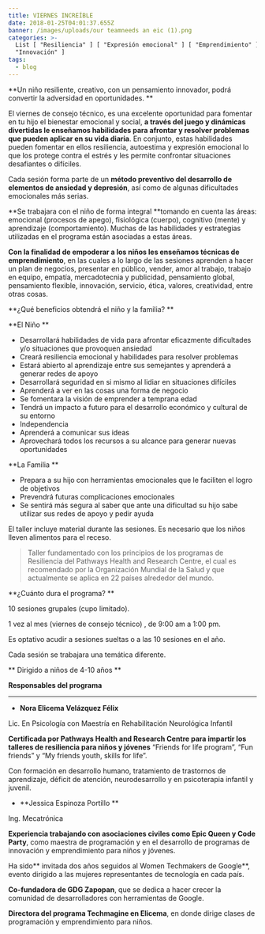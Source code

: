 ```yaml
---
title: VIERNES INCREÍBLE
date: 2018-01-25T04:01:37.655Z
banner: /images/uploads/our teamneeds an eic (1).png
categories: >-
  List [ "Resiliencia" ] [ "Expresión emocional" ] [ "Emprendimiento" ] [
  "Innovación" ] 
tags:
  - blog
---
```

**Un niño resiliente, creativo, con un pensamiento innovador, podrá convertir la adversidad en oportunidades. 
**

El viernes de consejo técnico, es una excelente oportunidad para fomentar en tu hijo el bienestar emocional y social, **a través del juego y dinámicas divertidas le enseñamos habilidades para afrontar y resolver problemas que pueden aplicar en su vida diaria**.  En conjunto, estas habilidades pueden fomentar en ellos resiliencia, autoestima y expresión emocional lo que los protege contra el estrés y les permite confrontar situaciones desafiantes o difíciles.

Cada sesión forma parte de un **método preventivo del desarrollo de elementos de ansiedad y depresión**, así como de algunas dificultades emocionales más serias. 

**Se trabajara con el niño de forma integral **tomando en cuenta las áreas: emocional (procesos de apego), fisiológica (cuerpo), cognitivo (mente) y aprendizaje (comportamiento). Muchas de las habilidades y estrategias utilizadas en el programa están asociadas a estas áreas.

**Con la finalidad de empoderar a los niños les enseñamos técnicas de emprendimiento**, en las cuales a lo largo de las sesiones aprenden a hacer un plan de negocios, presentar en público, vender, amor al trabajo, trabajo en equipo, empatía, mercadotecnia y publicidad, pensamiento global, pensamiento flexible, innovación, servicio, ética, valores, creatividad, entre otras cosas.

**¿Qué beneficios obtendrá el niño y la familia?
**

**El Niño 
**

* Desarrollará habilidades de vida para afrontar eficazmente dificultades y/o situaciones que provoquen ansiedad
* Creará resiliencia emocional y habilidades para resolver problemas
* Estará abierto al aprendizaje entre sus semejantes y aprenderá a generar redes de apoyo 
* Desarrollará seguridad en si mismo al lidiar en situaciones difíciles 
* Aprenderá a ver en las cosas una forma de negocio
* Se fomentara la visión de emprender a temprana edad
* Tendrá un impacto a futuro para el desarrollo económico y cultural de su entorno
* Independencia
* Aprenderá a comunicar sus ideas
* Aprovechará todos los recursos a su alcance para generar nuevas oportunidades

**La Familia
**

* Prepara a su hijo con herramientas emocionales que le faciliten el logro de objetivos
* Prevendrá futuras complicaciones emocionales
* Se sentirá más segura al saber que ante una dificultad su hijo sabe utilizar sus redes de apoyo y pedir ayuda

El taller incluye material durante las sesiones. Es necesario que los niños lleven alimentos para el receso.

> Taller fundamentado con los principios de los programas de Resiliencia del Pathways Health and Research Centre, el cual es recomendado por la Organización Mundial de la Salud y que actualmente se aplica en 22 países alrededor del mundo.

**¿Cuánto dura el programa?
**

10 sesiones grupales (cupo limitado).

1 vez al mes (viernes de consejo técnico)
, de 9:00 am a 1:00 pm.

Es optativo acudir a sesiones sueltas o a las 10 sesiones en el año. 

Cada sesión se trabajara una temática diferente.

**
Dirigido a niños de 4-10 años
**

**Responsables del programa**

- - -

* **Nora Elicema Velázquez Félix**

Lic. En Psicología con Maestría en Rehabilitación Neurológica Infantil

**Certificada por Pathways Health and Research Centre para impartir los talleres de resiliencia para niños y jóvenes** “Friends for life program”, “Fun friends” y “My friends youth, skills for life”.

Con formación en desarrollo humano, tratamiento de trastornos de aprendizaje, déficit de atención, neurodesarrollo y en psicoterapia infantil y juvenil.

* **Jessica Espinoza Portillo
  **

Ing. Mecatrónica

**Experiencia trabajando con asociaciones civiles como Epic Queen y Code Party**, como maestra de programación y en el desarrollo de programas de innovación y emprendimiento para niños y jóvenes. 

Ha sido** invitada dos años seguidos al Women Techmakers de Google**, evento dirigido a las mujeres representantes de tecnología en cada país.

**Co-fundadora de GDG Zapopan**, que se dedica a hacer crecer la comunidad de desarrolladores con herramientas de Google.

**Directora del programa Techmagine en Elicema**, en donde dirige clases de programación y emprendimiento para niños.
